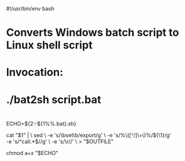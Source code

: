 #!/usr/bin/env bash 
#
# Converts Windows batch script to Linux shell script
#
# Invocation:
#     ./bat2sh script.bat
#

ECHO=${2:-${1%%.bat}.sh}

cat "$1" | \
    sed \
        -e 's/\bset\b/export/g'     \
        -e 's/%\([^/]\+\)%/${\1}/g' \
        -e 's/^call.*$//g'          \
        -e 's/\r//'                 \
    > "$OUTFILE"

chmod a+x "$ECHO"
